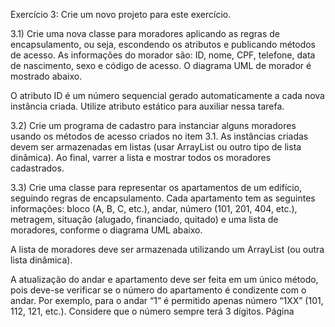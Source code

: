 Exercício 3:
Crie um novo projeto para este exercício.

3.1) Crie uma nova classe para moradores aplicando as regras de encapsulamento, ou seja,
escondendo os atributos e publicando métodos de acesso. As informações do morador são: ID,
nome, CPF, telefone, data de nascimento, sexo e código de acesso. O diagrama UML de
morador é mostrado abaixo.

O atributo ID é um número sequencial gerado automaticamente a cada nova instância criada.
Utilize atributo estático para auxiliar nessa tarefa.

3.2) Crie um programa de cadastro para instanciar alguns moradores usando os métodos de
acesso criados no item 3.1. As instâncias criadas devem ser armazenadas em listas (usar
ArrayList ou outro tipo de lista dinâmica). Ao final, varrer a lista e mostrar todos os moradores
cadastrados.

3.3) Crie uma classe para representar os apartamentos de um edifício, seguindo regras de
encapsulamento. Cada apartamento tem as seguintes informações: bloco (A, B, C, etc.), andar,
número (101, 201, 404, etc.), metragem, situação (alugado, financiado, quitado) e uma lista de
moradores, conforme o diagrama UML abaixo.

A lista de moradores deve ser armazenada utilizando um ArrayList (ou outra lista dinâmica).

A atualização do andar e apartamento deve ser feita em um único método, pois deve-se
verificar se o número do apartamento é condizente com o andar. Por exemplo, para o andar “1”
é permitido apenas número “1XX” (101, 112, 121, etc.). Considere que o número sempre terá 3
dígitos.
Página
